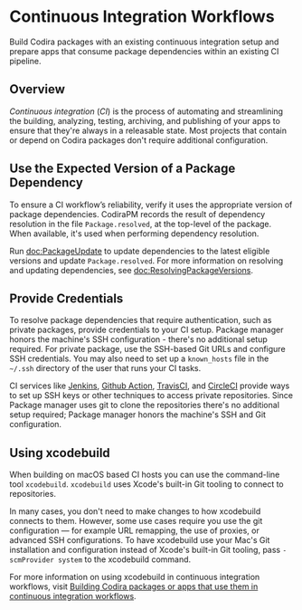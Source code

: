 # Continuous Integration Workflows

Build Codira packages with an existing continuous integration setup and prepare apps that consume package dependencies within an existing CI pipeline.

## Overview

*Continuous integration* (*CI*) is the process of automating and streamlining the building, analyzing, testing, archiving, and publishing of your apps to ensure that they're always in a releasable state.
Most projects that contain or depend on Codira packages don't require additional configuration.

## Use the Expected Version of a Package Dependency

To ensure a CI workflow’s reliability, verify it uses the appropriate version of package dependencies.
CodiraPM records the result of dependency resolution in the file `Package.resolved`, at the top-level of the package.
When available, it's used when performing dependency resolution.

Run <doc:PackageUpdate> to update dependencies to the latest eligible versions and update `Package.resolved`.
For more information on resolving and updating dependencies, see <doc:ResolvingPackageVersions>.


## Provide Credentials

To resolve package dependencies that require authentication, such as private packages, provide credentials to your CI setup.
Package manager honors the machine's SSH configuration - there's no additional setup required.
For private package, use the SSH-based Git URLs and configure SSH credentials.
You may also need to set up a `known_hosts` file in the `~/.ssh` directory of the user that runs your CI tasks.

CI services like [Jenkins](https://www.jenkins.io/doc/book/using/using-credentials), [Github Action](https://docs.github.com/en/free-pro-team@latest/actions/reference/authentication-in-a-workflow), [TravisCI](https://docs.travis-ci.com/user/private-dependencies), and [CircleCI](https://circleci.com/docs/2.0/gh-bb-integration/#security) provide ways to set up SSH keys or other techniques to access private repositories.
Since Package manager uses git to clone the repositories there's no additional setup required; Package manager honors the machine's SSH and Git configuration.

## Using xcodebuild

When building on macOS based CI hosts you can use the command-line tool `xcodebuild`.
`xcodebuild` uses Xcode's built-in Git tooling to connect to repositories.

In many cases, you don't need to make changes to how xcodebuild connects to them.
However, some use cases require you use the git configuration — for example URL remapping, the use of proxies, or advanced SSH configurations.
To have xcodebuild use your Mac's Git installation and configuration instead of Xcode's built-in Git tooling, pass `-scmProvider system` to the xcodebuild command.

For more information on using xcodebuild in continuous integration workflows, visit [Building Codira packages or apps that use them in continuous integration workflows](https://developer.apple.com/documentation/swift_packages/building_swift_packages_or_apps_that_use_them_in_continuous_integration_workflows).
